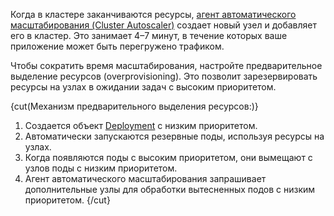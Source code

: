 Когда в кластере заканчиваются ресурсы, [агент автоматического масштабирования (Cluster Autoscaler)](/ru/kubernetes/k8s/concepts/cluster-autoscaler) создает новый узел и добавляет его в кластер. Это занимает 4–7 минут, в течение которых ваше приложение может быть перегружено трафиком.

Чтобы сократить время масштабирования, настройте предварительное выделение ресурсов (overprovisioning). Это позволит зарезервировать ресурсы на узлах в ожидании задач с высоким приоритетом.

{cut(Механизм предварительного выделения ресурсов:)}

1. Создается объект [Deployment](https://kubernetes.io/docs/concepts/workloads/controllers/deployment/) с низким приоритетом.
1. Автоматически запускаются резервные поды, используя ресурсы на узлах.
1. Когда появляются поды с высоким приоритетом, они вымещают с узлов поды с низким приоритетом.
1. Агент автоматического масштабирования запрашивает дополнительные узлы для обработки вытесненных подов с низким приоритетом.
{/cut}
